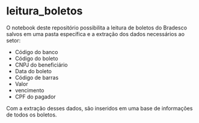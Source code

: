 # leitura_boletos

O notebook deste repositório possibilita a leitura de boletos do Bradesco salvos em uma pasta específica e a extração dos dados necessários ao setor:
* Código do banco
* Código do boleto
* CNPJ do beneficiário
* Data do boleto
* Código de barras
* Valor
* vencimento
* CPF do pagador

Com a extração desses dados, são inseridos em uma base de informações de todos os boletos.

